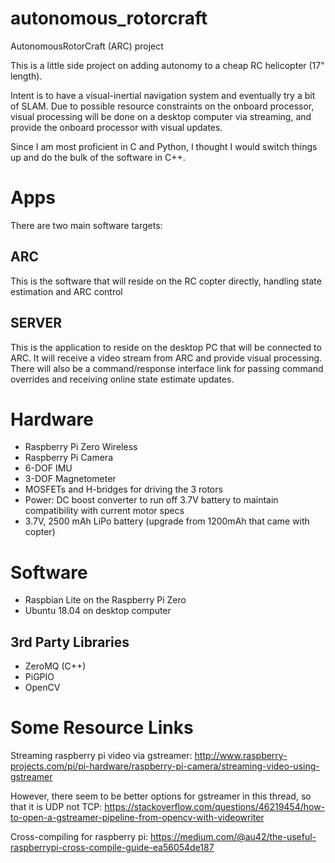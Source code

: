 # autonomous_rotorcraft
AutonomousRotorCraft (ARC) project

This is a little side project on adding autonomy to a cheap RC helicopter (17" length).

Intent is to have a visual-inertial navigation system and eventually try a bit of SLAM.
Due to possible resource constraints on the onboard processor, visual processing will be done on a desktop computer via streaming, and provide the onboard processor with visual updates.

Since I am most proficient in C and Python, I thought I would switch things up and do the bulk of the software in C++.

Apps
====
There are two main software targets:

ARC
---
This is the software that will reside on the RC copter directly, handling state estimation and ARC control

SERVER
------
This is the application to reside on the desktop PC that will be connected to ARC. It will receive a video stream from ARC and provide visual processing. There will also be a command/response interface link for passing command overrides and receiving online state estimate updates.

Hardware
========
- Raspberry Pi Zero Wireless
- Raspberry Pi Camera
- 6-DOF IMU
- 3-DOF Magnetometer
- MOSFETs and H-bridges for driving the 3 rotors
- Power: DC boost converter to run off 3.7V battery to maintain compatibility with current motor specs
- 3.7V, 2500 mAh LiPo battery (upgrade from 1200mAh that came with copter)

Software
========
- Raspbian Lite on the Raspberry Pi Zero
- Ubuntu 18.04 on desktop computer

3rd Party Libraries
-------------------
- ZeroMQ (C++)
- PiGPIO
- OpenCV

Some Resource Links
===================
Streaming raspberry pi video via gstreamer:
http://www.raspberry-projects.com/pi/pi-hardware/raspberry-pi-camera/streaming-video-using-gstreamer

However, there seem to be better options for gstreamer in this thread, so that it is UDP not TCP:
https://stackoverflow.com/questions/46219454/how-to-open-a-gstreamer-pipeline-from-opencv-with-videowriter

Cross-compiling for raspberry pi:
https://medium.com/@au42/the-useful-raspberrypi-cross-compile-guide-ea56054de187



